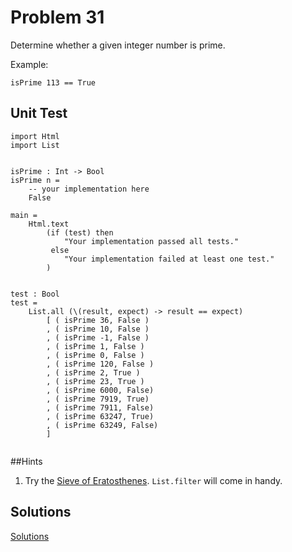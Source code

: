 # Problem 31

Determine whether a given integer number is prime.

Example:
```
isPrime 113 == True 
```
## Unit Test
```
import Html 
import List


isPrime : Int -> Bool
isPrime n =
    -- your implementation here
    False

main =
    Html.text
        (if (test) then
            "Your implementation passed all tests."
         else
            "Your implementation failed at least one test."
        )


test : Bool
test =
    List.all (\(result, expect) -> result == expect)
        [ ( isPrime 36, False )
        , ( isPrime 10, False )
        , ( isPrime -1, False )
        , ( isPrime 1, False )
        , ( isPrime 0, False )
        , ( isPrime 120, False )
        , ( isPrime 2, True )
        , ( isPrime 23, True )
        , ( isPrime 6000, False)
        , ( isPrime 7919, True)
        , ( isPrime 7911, False)
        , ( isPrime 63247, True)
        , ( isPrime 63249, False)
        ]     
  
```

##Hints
1. Try the [Sieve of Eratosthenes](https://en.wikipedia.org/wiki/Sieve_of_Eratosthenes). ```List.filter``` will come in handy.

## Solutions
[Solutions](../s/s31.md)